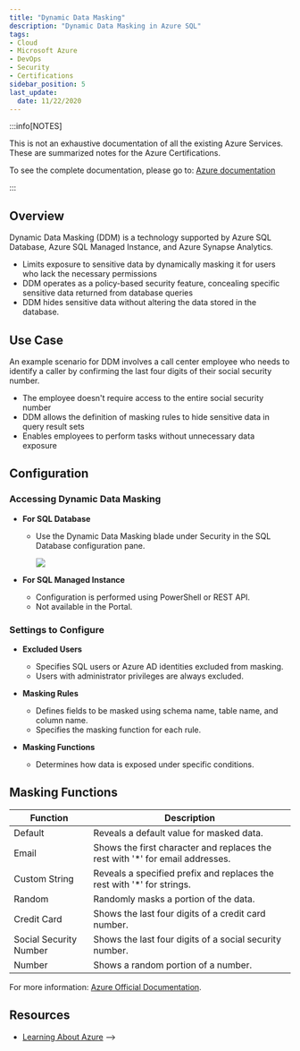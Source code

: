 ```yaml
---
title: "Dynamic Data Masking"
description: "Dynamic Data Masking in Azure SQL"
tags: 
- Cloud
- Microsoft Azure
- DevOps
- Security
- Certifications
sidebar_position: 5
last_update:
  date: 11/22/2020
---
```



:::info[NOTES]

This is not an exhaustive documentation of all the existing Azure Services. These are summarized notes for the Azure Certifications.

To see the complete documentation, please go to: [Azure documentation](https://learn.microsoft.com/en-us/azure/?product=popular)

:::




## Overview

Dynamic Data Masking (DDM) is a technology supported by Azure SQL Database, Azure SQL Managed Instance, and Azure Synapse Analytics. 

- Limits exposure to sensitive data by dynamically masking it for users who lack the necessary permissions
- DDM operates as a policy-based security feature, concealing specific sensitive data returned from database queries 
- DDM hides sensitive data without altering the data stored in the database.

## Use Case

An example scenario for DDM involves a call center employee who needs to identify a caller by confirming the last four digits of their social security number. 

- The employee doesn't require access to the entire social security number 
- DDM allows the definition of masking rules to hide sensitive data in query result sets
- Enables employees to perform tasks without unnecessary data exposure

## Configuration

### Accessing Dynamic Data Masking

- **For SQL Database**
    - Use the Dynamic Data Masking blade under Security in the SQL Database configuration pane.

        ![](/img/docs/azure-sql-dynamic-data-masking.png)
        

- **For SQL Managed Instance** 
    - Configuration is performed using PowerShell or REST API.
    - Not available in the Portal.

### Settings to Configure

- **Excluded Users**
    - Specifies SQL users or Azure AD identities excluded from masking.
    - Users with administrator privileges are always excluded.
    
- **Masking Rules**
    - Defines fields to be masked using schema name, table name, and column name.
    - Specifies the masking function for each rule.

- **Masking Functions**
    - Determines how data is exposed under specific conditions.



## Masking Functions

| Function                  | Description                                                   |
|---------------------------|---------------------------------------------------------------|
| Default                   | Reveals a default value for masked data.                      |
| Email                     | Shows the first character and replaces the rest with '*' for email addresses. |
| Custom String             | Reveals a specified prefix and replaces the rest with '*' for strings. |
| Random                    | Randomly masks a portion of the data.                         |
| Credit Card               | Shows the last four digits of a credit card number.           |
| Social Security Number    | Shows the last four digits of a social security number.       |
| Number                    | Shows a random portion of a number.                           |


For more information: [Azure Official Documentation](https://docs.microsoft.com/azure/sql-database/sql-database-dynamic-data-masking-get-started).


## Resources 

- [Learning About Azure](https://cloudacademy.com/learning-paths/learning-about-azure-5663/) -->

